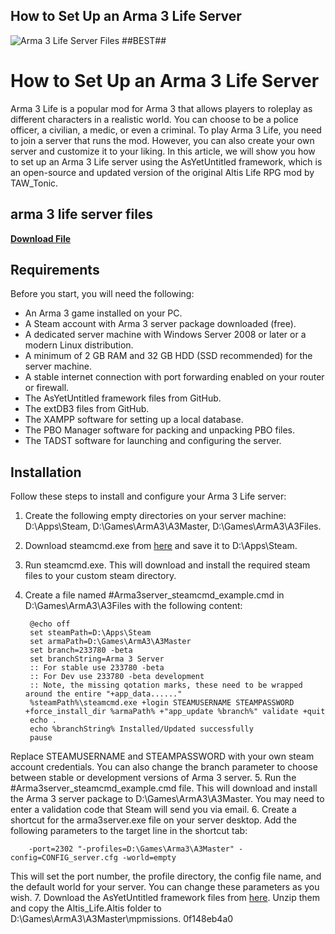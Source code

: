 ## How to Set Up an Arma 3 Life Server

 
![Arma 3 Life Server Files ##BEST##](https://encrypted-tbn3.gstatic.com/images?q=tbn:ANd9GcReD07Ve2RrO0Wihgm3UUPByXDojtwkL_vsEqM263KgyXqjSOfBUD-ywHMW)

 
# How to Set Up an Arma 3 Life Server
 
Arma 3 Life is a popular mod for Arma 3 that allows players to roleplay as different characters in a realistic world. You can choose to be a police officer, a civilian, a medic, or even a criminal. To play Arma 3 Life, you need to join a server that runs the mod. However, you can also create your own server and customize it to your liking. In this article, we will show you how to set up an Arma 3 Life server using the AsYetUntitled framework, which is an open-source and updated version of the original Altis Life RPG mod by TAW\_Tonic.
 
## arma 3 life server files


[**Download File**](https://www.google.com/url?q=https%3A%2F%2Furllie.com%2F2tKKi4&sa=D&sntz=1&usg=AOvVaw0CvE4FMeZxG7YXz3f2Haty)

 
## Requirements
 
Before you start, you will need the following:
 
- An Arma 3 game installed on your PC.
- A Steam account with Arma 3 server package downloaded (free).
- A dedicated server machine with Windows Server 2008 or later or a modern Linux distribution.
- A minimum of 2 GB RAM and 32 GB HDD (SSD recommended) for the server machine.
- A stable internet connection with port forwarding enabled on your router or firewall.
- The AsYetUntitled framework files from GitHub.
- The extDB3 files from GitHub.
- The XAMPP software for setting up a local database.
- The PBO Manager software for packing and unpacking PBO files.
- The TADST software for launching and configuring the server.

## Installation
 
Follow these steps to install and configure your Arma 3 Life server:

1. Create the following empty directories on your server machine: D:\Apps\Steam, D:\Games\ArmA3\A3Master, D:\Games\ArmA3\A3Files.
2. Download steamcmd.exe from [here](https://steamcdn-a.akamaihd.net/client/installer/steamcmd.zip) and save it to D:\Apps\Steam.
3. Run steamcmd.exe. This will download and install the required steam files to your custom steam directory.
4. Create a file named #Arma3server\_steamcmd\_example.cmd in D:\Games\ArmA3\A3Files with the following content:

        @echo off
        set steamPath=D:\Apps\Steam
        set armaPath=D:\Games\ArmA3\A3Master
        set branch=233780 -beta
        set branchString=Arma 3 Server
        :: For stable use 233780 -beta
        :: For Dev use 233780 -beta development
        :: Note, the missing qotation marks, these need to be wrapped around the entire "+app_data......"
        %steamPath%\steamcmd.exe +login STEAMUSERNAME STEAMPASSWORD +force_install_dir %armaPath% +"app_update %branch%" validate +quit
        echo .
        echo %branchString% Installed/Updated successfully
        pause

Replace STEAMUSERNAME and STEAMPASSWORD with your own steam account credentials. You can also change the branch parameter to choose between stable or development versions of Arma 3 server.
5. Run the #Arma3server\_steamcmd\_example.cmd file. This will download and install the Arma 3 server package to D:\Games\ArmA3\A3Master. You may need to enter a validation code that Steam will send you via email.
6. Create a shortcut for the arma3server.exe file on your server desktop. Add the following parameters to the target line in the shortcut tab:

        -port=2302 "-profiles=D:\Games\Arma3\A3Master" -config=CONFIG_server.cfg -world=empty

This will set the port number, the profile directory, the config file name, and the default world for your server. You can change these parameters as you wish.
7. Download the AsYetUntitled framework files from [here](https://github.com/AsYetUntitled/Framework). Unzip them and copy the Altis\_Life.Altis folder to D:\Games\ArmA3\A3Master\mpmissions. 0f148eb4a0
